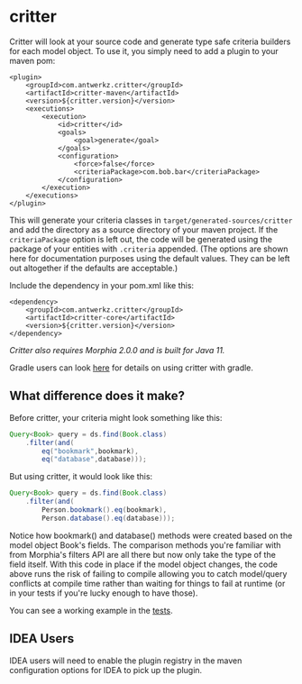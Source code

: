 critter
=======

Critter will look at your source code and generate type safe criteria builders for
each model object.  To use it, you simply need to add a plugin to your maven pom:

    <plugin>
        <groupId>com.antwerkz.critter</groupId>
        <artifactId>critter-maven</artifactId>
        <version>${critter.version}</version>
        <executions>
            <execution>
                <id>critter</id>
                <goals>
                    <goal>generate</goal>
                </goals>
                <configuration>
                    <force>false</force>
                    <criteriaPackage>com.bob.bar</criteriaPackage>
                </configuration>
            </execution>
        </executions>
    </plugin>

This will generate your criteria classes in `target/generated-sources/critter` and add the directory as a source
directory of your maven project.  If the `criteriaPackage` option is left out, the code
will be generated using the package of your entities with `.criteria` appended. (The options are shown here for
documentation purposes using the default values.  They can be left out altogether if the defaults are acceptable.)

Include the dependency in your pom.xml like this:

    <dependency>
        <groupId>com.antwerkz.critter</groupId>
        <artifactId>critter-core</artifactId>
        <version>${critter.version}</version>
    </dependency>

*Critter also requires Morphia 2.0.0 and is built for Java 11.*

Gradle users can look [here](gradle/README.md) for details on using critter with gradle.

What difference does it make?
-----------------------------
Before critter, your criteria might look something like this:

```java
Query<Book> query = ds.find(Book.class)
    .filter(and(
        eq("bookmark",bookmark),
        eq("database",database)));
```

But using critter, it would look like this:

```java
Query<Book> query = ds.find(Book.class)
    .filter(and(
        Person.bookmark().eq(bookmark),
        Person.database().eq(database)));
```

Notice how bookmark() and database() methods were created based on the model object Book's fields.  The comparison
methods you're familiar with from Morphia's filters API are all there but now only take the type of the field itself.
With this code in place if the model object changes, the code above runs the risk of failing to compile allowing you to
catch model/query conflicts at compile time rather than waiting for things to fail at runtime (or in your tests if you're
lucky enough to have those).

You can see a working example in the [tests](https://github.com/evanchooly/critter/tree/master/tests).


IDEA Users
----------

IDEA users will need to enable the plugin registry in the maven configuration options for IDEA to pick up the plugin.
